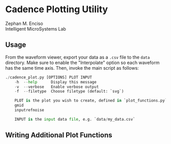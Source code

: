 #   Cadence Plotting Utility

Zephan M. Enciso  
Intelligent MicroSystems Lab  

##  Usage

From the waveform viewer, export your data as a `.csv` file to the `data`
directory.  Make sure to enable the "Interpolate" option so each waveform has
the same time axis.  Then, invoke the main script as follows:

```python
./cadence_plot.py [OPTIONS] PLOT INPUT
    -h  --help      Display this message
    -v  --verbose   Enable verbose output
    -f  --filetype  Choose filetype (default: `svg`)

    PLOT is the plot you wish to create, defined in `plot_functions.py`:
    gmid
    inputrefnoise

    INPUT is the input data file, e.g. `data/my_data.csv`
```

##  Writing Additional Plot Functions

